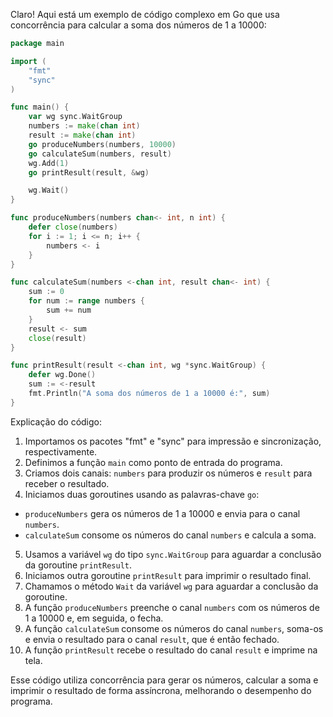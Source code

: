 Claro! Aqui está um exemplo de código complexo em Go que usa concorrência para calcular a soma dos números de 1 a 10000:

```go
package main

import (
	"fmt"
	"sync"
)

func main() {
	var wg sync.WaitGroup
	numbers := make(chan int)
	result := make(chan int)
	go produceNumbers(numbers, 10000)
	go calculateSum(numbers, result)
	wg.Add(1)
	go printResult(result, &wg)

	wg.Wait()
}

func produceNumbers(numbers chan<- int, n int) {
	defer close(numbers)
	for i := 1; i <= n; i++ {
		numbers <- i
	}
}

func calculateSum(numbers <-chan int, result chan<- int) {
	sum := 0
	for num := range numbers {
		sum += num
	}
	result <- sum
	close(result)
}

func printResult(result <-chan int, wg *sync.WaitGroup) {
	defer wg.Done()
	sum := <-result
	fmt.Println("A soma dos números de 1 a 10000 é:", sum)
}
```

Explicação do código:
1. Importamos os pacotes "fmt" e "sync" para impressão e sincronização, respectivamente.
2. Definimos a função `main` como ponto de entrada do programa.
3. Criamos dois canais: `numbers` para produzir os números e `result` para receber o resultado.
4. Iniciamos duas goroutines usando as palavras-chave `go`:
  - `produceNumbers` gera os números de 1 a 10000 e envia para o canal `numbers`.
  - `calculateSum` consome os números do canal `numbers` e calcula a soma.
5. Usamos a variável `wg` do tipo `sync.WaitGroup` para aguardar a conclusão da goroutine `printResult`.
6. Iniciamos outra goroutine `printResult` para imprimir o resultado final.
7. Chamamos o método `Wait` da variável `wg` para aguardar a conclusão da goroutine.
8. A função `produceNumbers` preenche o canal `numbers` com os números de 1 a 10000 e, em seguida, o fecha.
9. A função `calculateSum` consome os números do canal `numbers`, soma-os e envia o resultado para o canal `result`, que é então fechado.
10. A função `printResult` recebe o resultado do canal `result` e imprime na tela.

Esse código utiliza concorrência para gerar os números, calcular a soma e imprimir o resultado de forma assíncrona, melhorando o desempenho do programa.